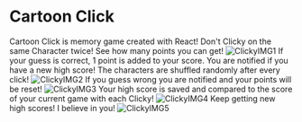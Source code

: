 # Cartoon Click
Cartoon Click is memory game created with React! Don't Clicky on the same Character twice! See how many points you can get!
![ClickyIMG1](https://github.com/Balynn077/ClickyGame/blob/master/public/images/readme1.png)
If your guess is correct, 1 point is added to your score. You are notified if you have a new high score! The characters are shuffled randomly after every click!
![ClickyIMG2](https://github.com/Balynn077/ClickyGame/blob/master/public/images/readme2.png)
If you guess wrong you are notified and your points will be reset!
![ClickyIMG3](https://github.com/Balynn077/ClickyGame/blob/master/public/images/readme3.png)
Your high score is saved and compared to the score of your current game with each Clicky!
![ClickyIMG4](https://github.com/Balynn077/ClickyGame/blob/master/public/images/readme4.png)
Keep getting new high scores! I believe in you!
![ClickyIMG5](https://github.com/Balynn077/ClickyGame/blob/master/public/images/readme5.png)
